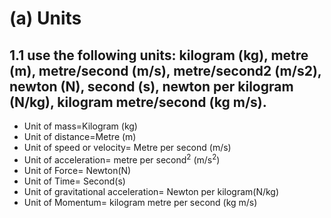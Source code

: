 # (a) Units

## 1.1 use the following units: kilogram (kg), metre (m), metre/second (m/s), metre/second2 (m/s2), newton (N), second (s), newton per kilogram (N/kg), kilogram metre/second (kg m/s).

- Unit of mass=Kilogram (kg)
- Unit of distance=Metre (m)
- Unit of speed or velocity= Metre per second (m/s)
- Unit of acceleration= metre per second<sup>2</sup> (m/s<sup>2</sup>)
- Unit of Force= Newton(N)
- Unit of Time= Second(s)
- Unit of gravitational acceleration= Newton per kilogram(N/kg)
- Unit of Momentum= kilogram metre per second (kg m/s)
